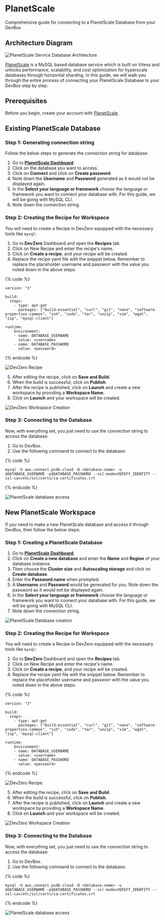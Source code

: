 # PlanetScale

Comprehensive guide for connecting to a PlanetScale Database from your DevBox.

## Architecture Diagram

![PlanetScale Service Database Architecture](../../.gitbook/assets/timescale-architecture.png)

[PlanetScale](https://www.timescale.com/products) is a MySQL based database service which is built on Vitess and unlocks performance, scalability, and cost optimization for hyperscale databases through horizontal sharding. In this guide, we will walk you through the entire process of connecting your PlanetScale Database to your DevBox step by step.

## Prerequisites

Before you begin, create your account with [PlanetScale](https://auth.planetscale.com).

## Existing PlanetScale Database

### Step 1: Generating connection string

Follow the below steps to generate the connection string for database:

1. Go to **[PlanetScale Dashboard](https://app.planetscale.com/)**.
2. Click on the database you want to access.
2. Click on  **Connect** and click on **Create password**.
3. Note down the **Username** and **Password** generated as it would not be displayed again.
4. In the **Select your language or framework** choose the language or framework you want to connect your database with. For this guide, we will be going with MySQL CLI.
5. Note down the connection string.

### Step 2: Creating the Recipe for Workspace

You will need to create a Recipe in DevZero equipped with the necessary tools like `mysql`:

1. Go to **DevZero** Dashboard and open the **Recipes** tab.
2. Click on New Recipe and enter the recipe's name.
3. Click on **Create a recipe**, and your recipe will be created.
4. Replace the recipe yaml file with the snippet below. Remember to replace the placeholder username and passworr with the value you noted down in the above steps:

{% code %}
```
version: "3"

build:
  steps:
    - type: apt-get
      packages: ["build-essential", "curl", "git", "nano", "software-properties-common", "ssh", "sudo", "tar", "unzip", "vim", "wget", "zip", "mysql-client"]

runtime:
    Environment:
    - name: DATABASE_USERNAME
      value: <username>
    - name: DATABASE_PASSWORD
      value: <password>
```
{% endcode %}

![DevZero Recipe](../../.gitbook/assets/devzero-recipe-yaml.png)

5. After editing the recipe, click on **Save and Build**.
6. When the build is successful, click on **Publish**.
7. After the recipe is published, click on **Launch** and create a new workspace by providing a **Workspace Name**.
8. Click on **Launch** and your workspace will be created.

![DevZero Workspace Creation](../../.gitbook/assets/devzero-workspace-creation.png)

### Step 3: Connecting to the Database

Now, with everything set, you just need to use the connection string to access the database:

1. Go to DevBox.
2. Use the following command to connect to the database:

{% code %}
```
mysql -h aws.connect.psdb.cloud -D <database-name> -u $DATABASE_USERNAME -p$DATABASE_PASSWORD --ssl-mode=VERIFY_IDENTITY --ssl-ca=/etc/ssl/certs/ca-certificates.crt

```
{% endcode %}

![PlanetScale database access](../../.gitbook/assets/planetscale-access.png)

## New PlanetScale Workspace

If you need to make a new PlanetScale database and access it through DevBox, then follow the below steps:

### Step 1: Creating a PlanetScale Database

1. Go to **[PlanetScale Dashboard](https://app.planetscale.com/)**.
2. Click on **Create a new database** and enter the **Name** and **Region** of your database instance.
3. Then choose the **Cluster size** and **Autoscaling storage** and click on **Create database**.
4. Enter the **Password name** when prompted.
5. A **Username** and **Password** would be generated for you. Note down the password as it would not be displayed again.
6. In the **Select your language or framework** choose the language or framework you want to connect your database with. For this guide, we will be going with MySQL CLI.
7. Note down the connection string.

![PlanetScale Database creation](../../.gitbook/assets/planetscale-creation.png)

### Step 2: Creating the Recipe for Workspace

You will need to create a Recipe in DevZero equipped with the necessary tools like `mysql`:

1. Go to **DevZero** Dashboard and open the **Recipes** tab.
2. Click on New Recipe and enter the recipe's name.
3. Click on **Create a recipe**, and your recipe will be created.
4. Replace the recipe yaml file with the snippet below. Remember to replace the placeholder username and passworr with the value you noted down in the above steps:

{% code %}
```
version: "3"

build:
  steps:
    - type: apt-get
      packages: ["build-essential", "curl", "git", "nano", "software-properties-common", "ssh", "sudo", "tar", "unzip", "vim", "wget", "zip", "mysql-client"]

runtime:
    Environment:
    - name: DATABASE_USERNAME
      value: <username>
    - name: DATABASE_PASSWORD
      value: <password>
```
{% endcode %}

![DevZero Recipe](../../.gitbook/assets/devzero-recipe-yaml.png)

5. After editing the recipe, click on **Save and Build**.
6. When the build is successful, click on **Publish**.
7. After the recipe is published, click on **Launch** and create a new workspace by providing a **Workspace Name**.
8. Click on **Launch** and your workspace will be created.

![DevZero Workspace Creation](../../.gitbook/assets/devzero-workspace-creation.png)

### Step 3: Connecting to the Database

Now, with everything set, you just need to use the connection string to access the database:

1. Go to DevBox.
2. Use the following command to connect to the database:

{% code %}
```
mysql -h aws.connect.psdb.cloud -D <database-name> -u $DATABASE_USERNAME -p$DATABASE_PASSWORD --ssl-mode=VERIFY_IDENTITY --ssl-ca=/etc/ssl/certs/ca-certificates.crt

```
{% endcode %}

![PlanetScale database access](../../.gitbook/assets/planetscale-access.png)